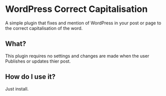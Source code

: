 WordPress Correct Capitalisation
================================

A simple plugin that fixes and mention of WordPress in your post or page to the correct capitalisation of the word.


## What?

This plugin requires no settings and changes are made when the user Publishes or updates thier post.

## How do I use it?

Just install.